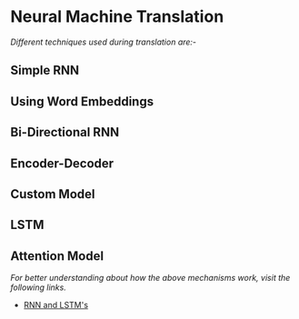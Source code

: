 # Neural Machine Translation

*Different techniques used during translation are:-*

## Simple RNN

## Using Word Embeddings

## Bi-Directional RNN

## Encoder-Decoder

## Custom Model

## LSTM

## Attention Model

*For better understanding about how the above mechanisms work, visit the following links.*

- [RNN and LSTM's](https://skymind.ai/wiki/lstm)
